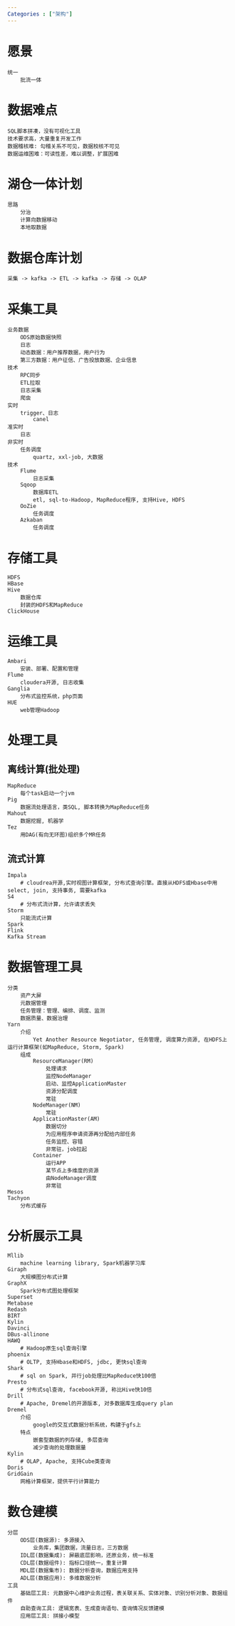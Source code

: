 ```yaml
---
Categories : ["架构"]
---
```

# 愿景
	统一
		批流一体
# 数据难点
	SQL脚本拼凑，没有可视化工具
	技术要求高，大量重复开发工作
	数据稽核难: 勾稽关系不可见，数据校核不可见
	数据运维困难：可读性差，难以调整，扩展困难
# 湖仓一体计划
	思路
		分治
		计算向数据移动
		本地取数据	

# 数据仓库计划
	采集 -> kafka -> ETL -> kafka -> 存储 -> OLAP
# 采集工具
	业务数据
		ODS原始数据快照
		日志
		动态数据：用户推荐数据，用户行为
		第三方数据：用户征信、广告投放数据、企业信息
	技术
		RPC同步
		ETL拉取
		日志采集
		爬虫
	实时
		trigger、日志
			canel
	准实时
		日志
	非实时
		任务调度
			quartz, xxl-job, 大数据
	技术
		Flume
			日志采集
		Sqoop
			数据库ETL
			etl, sql-to-Hadoop, MapReduce程序, 支持Hive, HDFS
		OoZie
			任务调度
		Azkaban
			任务调度
# 存储工具
	HDFS
	HBase
	Hive
		数据仓库
		封装的HDFS和MapReduce
	ClickHouse

# 运维工具
	Ambari
		安装、部署、配置和管理
	Flume
		cloudera开源, 日志收集
	Ganglia
		分布式监控系统，php页面
	HUE
		web管理Hadoop
# 处理工具
## 离线计算(批处理)
	MapReduce
		每个task启动一个jvm
	Pig
		数据流处理语言，类SQL, 脚本转换为MapReduce任务
	Mahout
		数据挖掘, 机器学
	Tez
		用DAG(有向无环图)组织多个MR任务
## 流式计算
	Impala
		# cloudrea开源,实时视图计算框架, 分布式查询引擎。直接从HDFS或Hbase中用select, join, 支持事务, 需要kafka
	S4
		# 分布式流计算，允许请求丢失
	Storm
		只能流式计算
	Spark
	Flink
	Kafka Stream
# 数据管理工具
	分类
		资产大屏
		元数据管理
		任务管理：管理、编排、调度、监测
		数据质量、数据治理
	Yarn
		介绍
			Yet Another Resource Negotiator, 任务管理, 调度算力资源, 在HDFS上运行计算框架(如MapReduce, Storm, Spark)
		组成
			ResourceManager(RM)
				处理请求
				监控NodeManager
				启动、监控ApplicationMaster
				资源分配调度
				常驻
			NodeManager(NM)
				常驻
			ApplicationMaster(AM)
				数据切分
				为应用程序申请资源再分配给内部任务
				任务监控、容错
				非常驻，job拉起
			Container
				运行APP
				某节点上多维度的资源
				由NodeManager调度
				非常驻
	Mesos
	Tachyon
		分布式缓存
# 分析展示工具
	Mllib
		machine learning library, Spark机器学习库
	Giraph
		大规模图分布式计算
	GraphX
		Spark分布式图处理框架
	Superset
	Metabase
	Redash
	BIRT
	Kylin
	Davinci
	DBus-allinone
	HAWQ
		# Hadoop原生sql查询引擎
	phoenix
		# OLTP, 支持Hbase和HDFS, jdbc, 更快sql查询
	Shark
		# sql on Spark, 并行job处理比MapReduce快100倍
	Presto
		# 分布式sql查询, facebook开源, 称比Hive快10倍
	Drill
		# Apache, Dremel的开源版本, 对多数据库生成query plan
	Dremel
		介绍
			google的交互式数据分析系统，构建于gfs上
		特点
			嵌套型数据的列存储, 多层查询
			减少查询的处理数据量
	Kylin
		# OLAP, Apache, 支持Cube类查询
	Doris
	GridGain
		网格计算框架，提供平行计算能力
# 数仓建模
	分层
		ODS层(数据源): 多源接入
			业务库，集团数据，流量日志，三方数据
		IDL层(数据集成): 屏蔽底层影响，还原业务，统一标准
		CDL层(数据组件): 指标口径统一，重复计算
		MDL层(数据集市): 数据分析查询，数据应用支持
		ADL层(数据应用): 多维数据分析
	工具
		基础层工具: 元数据中心维护业务过程，表关联关系、实体对象、识别分析对象、数据组件
		自助查询工具: 逻辑宽表、生成查询语句、查询情况反馈建模
		应用层工具: 拼接小模型